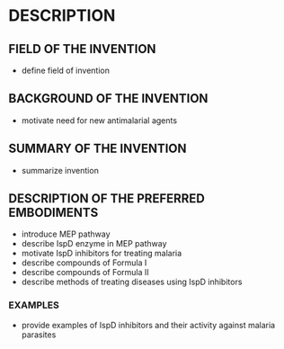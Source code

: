# DESCRIPTION

## FIELD OF THE INVENTION

- define field of invention

## BACKGROUND OF THE INVENTION

- motivate need for new antimalarial agents

## SUMMARY OF THE INVENTION

- summarize invention

## DESCRIPTION OF THE PREFERRED EMBODIMENTS

- introduce MEP pathway
- describe IspD enzyme in MEP pathway
- motivate IspD inhibitors for treating malaria
- describe compounds of Formula I
- describe compounds of Formula II
- describe methods of treating diseases using IspD inhibitors

### EXAMPLES

- provide examples of IspD inhibitors and their activity against malaria parasites

